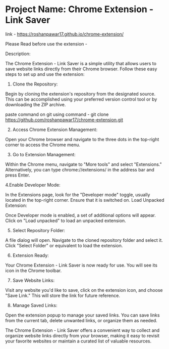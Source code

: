 # Project Name: Chrome Extension - Link Saver

link -  https://roshanpawar17.github.io/chrome-extension/

Please Read before use the extension - 

Description:

The Chrome Extension - Link Saver is a simple utility that allows users to save website links directly from their Chrome browser. Follow these easy steps to set up and use the extension:

1. Clone the Repository:

Begin by cloning the extension's repository from the designated source. This can be accomplished using your preferred version control tool or by downloading the ZIP archive.

paste command on git
using command - git clone https://github.com/roshanpawar17/chrome-extension.git

2. Access Chrome Extension Management:

Open your Chrome browser and navigate to the three dots in the top-right corner to access the Chrome menu.

3. Go to Extension Management:

Within the Chrome menu, navigate to "More tools" and select "Extensions." Alternatively, you can type chrome://extensions/ in the address bar and press Enter.

4.Enable Developer Mode:

In the Extensions page, look for the "Developer mode" toggle, usually located in the top-right corner. Ensure that it is switched on.
Load Unpacked Extension:

Once Developer mode is enabled, a set of additional options will appear. Click on "Load unpacked" to load an unpacked extension.

5. Select Repository Folder:

A file dialog will open. Navigate to the cloned repository folder and select it. Click "Select Folder" or equivalent to load the extension.

6. Extension Ready:

Your Chrome Extension - Link Saver is now ready for use. You will see its icon in the Chrome toolbar.

7. Save Website Links:

Visit any website you'd like to save, click on the extension icon, and choose "Save Link." This will store the link for future reference.

8. Manage Saved Links:

Open the extension popup to manage your saved links. You can save links from the current tab, delete unwanted links, or organize them as needed.

The Chrome Extension - Link Saver offers a convenient way to collect and organize website links directly from your browser, making it easy to revisit your favorite websites or maintain a curated list of valuable resources.
